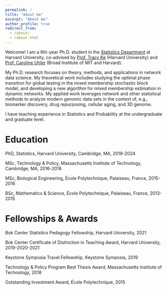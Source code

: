```yaml
---
permalink: /
title: "About me"
excerpt: "About me"
author_profile: true
redirect_from: 
  - /about/
  - /about.html
---
```


Welcome! I am a 6th-year Ph.D. student in the [Statistics Department](https://statistics.fas.harvard.edu/) at Harvard University, co-advised by [Prof. Tracy Ke](http://zke.fas.harvard.edu/) (Harvard University) and [Prof. Caroline Uhler](https://www.carolineuhler.com/) (Broad Institute of MIT and Harvard).

My Ph.D. research focuses on theory, methods, and applications in network data science. My theoretical work includes studying the optimal phase transition for global testing in the mixed membership stochastic block model, and developing a new algorithm for mixed membership estimation in dynamic networks. My applied work leverages network and other statistical methods to analyze modern genomic data sets in the context of, e.g., biomarker discovery, drug repurposing, cellular aging, and 3D genome. 

I have teaching experience in Statistics and Probability at the undergraduate and graduate level.

# Education

PhD, Statistics, Harvard University, Cambridge, MA, 2018-2024

MSc, Technology & Policy, Massachusetts Institute of Technology, Cambridge, MA, 2016-2018

MSc, Biological Engineering, École Polytechnique, Palaiseau, France, 2015-2016

BSc, Mathematics & Science, École Polytechnique, Palaiseau, France, 2013-2015

# Fellowships & Awards

Bok Center Statistics Pedagogy Fellowship, Harvard University, 2021

Bok Center Certificate of Distinction in Teaching Award, Harvard University, 2019-2020-2021

Keystone Symposia Travel Fellowship, Keystone Symposia, 2019

Technology & Policy Program Best Thesis Award, Massachusetts Institute of Technology, 2018

Outstanding Investment Award, École Polytechnique, 2015
